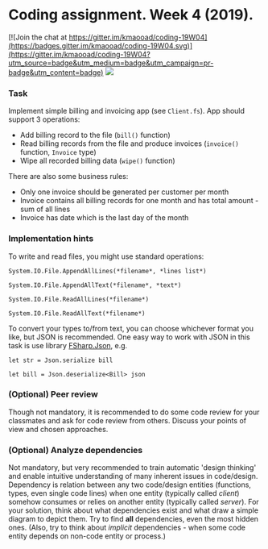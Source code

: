 # Coding assignment. Week 4 (2019).

[![Join the chat at https://gitter.im/kmaooad/coding-19W04](https://badges.gitter.im/kmaooad/coding-19W04.svg)](https://gitter.im/kmaooad/coding-19W04?utm_source=badge&utm_medium=badge&utm_campaign=pr-badge&utm_content=badge)
![](https://github.com/kmaooad/<REPOSITORY>/workflows/Grading/badge.svg)

### Task

Implement simple billing and invoicing app (see `Client.fs`).
App should support 3 operations:
 - Add billing record to the file (`bill()` function)
 - Read billing records from the file and produce invoices (`invoice()` function, `Invoice` type)
 - Wipe all recorded billing data (`wipe()` function)

There are also some business rules: 
 - Only one invoice should be generated per customer per month
 - Invoice contains all billing records for one month and has total amount - sum of all lines
 - Invoice has date which is the last day of the month

### Implementation hints

To write and read files, you might use standard operations:

`System.IO.File.AppendAllLines(*filename*, *lines list*)`

`System.IO.File.AppendAllText(*filename*, *text*)`

`System.IO.File.ReadAllLines(*filename*)`

`System.IO.File.ReadAllText(*filename*)`

To convert your types to/from text, you can choose whichever format you like, but JSON is recommended. One easy way to work with JSON in this task is use library [FSharp.Json](https://github.com/vsapronov/FSharp.Json), e.g.

`let str = Json.serialize bill`

`let bill = Json.deserialize<Bill> json`

### (Optional) Peer review

Though not mandatory, it is recommended to do some code review for your classmates and ask for code review from others. Discuss your points of view and chosen approaches.

### (Optional) Analyze dependencies

Not mandatory, but very recommended to train automatic 'design thinking' and enable intuitive understanding of many inherent issues in code/design. Dependency is relation between any two code/design entities (functions, types, even single code lines) when one entity (typically called *client*) somehow consumes or relies on another entity (typically called *server*). For your solution, think about what dependencies exist and what draw a simple diagram to depict them. Try to find **all** dependencies, even the most hidden ones. (Also, try to think about *implicit* dependencies - when some code entity depends on non-code entity or process.)

